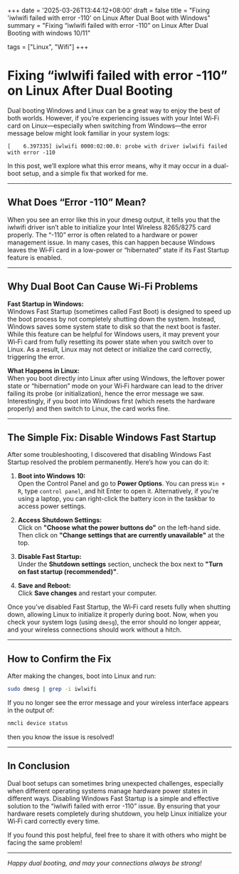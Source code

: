 +++
date = '2025-03-26T13:44:12+08:00'
draft = false
title = "Fixing 'iwlwifi failed with error -110' on Linux After Dual Boot with Windows"
summary = "Fixing “iwlwifi failed with error -110” on Linux After Dual Booting with windows 10/11"

tags = ["Linux", "Wifi"]
+++

# Fixing “iwlwifi failed with error -110” on Linux After Dual Booting

Dual booting Windows and Linux can be a great way to enjoy the best of both worlds. However, if you’re experiencing issues with your Intel Wi‑Fi card on Linux—especially when switching from Windows—the error message below might look familiar in your system logs:

```log
[    6.397335] iwlwifi 0000:02:00.0: probe with driver iwlwifi failed with error -110
```

In this post, we’ll explore what this error means, why it may occur in a dual-boot setup, and a simple fix that worked for me.

---

## What Does “Error -110” Mean?

When you see an error like this in your dmesg output, it tells you that the iwlwifi driver isn’t able to initialize your Intel Wireless 8265/8275 card properly. The “-110” error is often related to a hardware or power management issue. In many cases, this can happen because Windows leaves the Wi‑Fi card in a low-power or “hibernated” state if its Fast Startup feature is enabled.

---

## Why Dual Boot Can Cause Wi‑Fi Problems

**Fast Startup in Windows:**  
Windows Fast Startup (sometimes called Fast Boot) is designed to speed up the boot process by not completely shutting down the system. Instead, Windows saves some system state to disk so that the next boot is faster. While this feature can be helpful for Windows users, it may prevent your Wi‑Fi card from fully resetting its power state when you switch over to Linux. As a result, Linux may not detect or initialize the card correctly, triggering the error.

**What Happens in Linux:**  
When you boot directly into Linux after using Windows, the leftover power state or “hibernation” mode on your Wi‑Fi hardware can lead to the driver failing its probe (or initialization), hence the error message we saw. Interestingly, if you boot into Windows first (which resets the hardware properly) and then switch to Linux, the card works fine.

---

## The Simple Fix: Disable Windows Fast Startup

After some troubleshooting, I discovered that disabling Windows Fast Startup resolved the problem permanently. Here’s how you can do it:

1. **Boot into Windows 10:**  
   Open the Control Panel and go to **Power Options**. You can press `Win + R`, type `control panel`, and hit Enter to open it. Alternatively, if you're using a laptop, you can right-click the battery icon in the taskbar to access power settings.


2. **Access Shutdown Settings:**  
   Click on **"Choose what the power buttons do"** on the left-hand side.  
   Then click on **"Change settings that are currently unavailable"** at the top.

3. **Disable Fast Startup:**  
   Under the **Shutdown settings** section, uncheck the box next to **"Turn on fast startup (recommended)"**.

4. **Save and Reboot:**  
   Click **Save changes** and restart your computer.

Once you’ve disabled Fast Startup, the Wi‑Fi card resets fully when shutting down, allowing Linux to initialize it properly during boot. Now, when you check your system logs (using `dmesg`), the error should no longer appear, and your wireless connections should work without a hitch.

---

## How to Confirm the Fix

After making the changes, boot into Linux and run:
```bash
sudo dmesg | grep -i iwlwifi
```
If you no longer see the error message and your wireless interface appears in the output of:
```bash
nmcli device status
```
then you know the issue is resolved!

---

## In Conclusion

Dual boot setups can sometimes bring unexpected challenges, especially when different operating systems manage hardware power states in different ways. Disabling Windows Fast Startup is a simple and effective solution to the “iwlwifi failed with error -110” issue. By ensuring that your hardware resets completely during shutdown, you help Linux initialize your Wi‑Fi card correctly every time.

If you found this post helpful, feel free to share it with others who might be facing the same problem!

---

*Happy dual booting, and may your connections always be strong!*